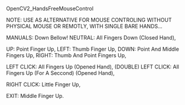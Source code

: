 OpenCV2_HandsFreeMouseControl

NOTE: USE AS ALTERNATIVE FOR MOUSE CONTROLING WITHOUT PHYSICAL MOUSE OR REMOTLY, WITH SINGLE BARE HANDS...

MANUALS: Down Bellow!
  NEUTRAL: All Fingers Down (Closed Hand),
  
  UP: Point Finger Up,
  LEFT: Thumb Finger Up,
  DOWN: Point And Middle Fingers Up,
  RIGHT: Thumb And Point Fingers Up,

  LEFT CLICK: All Fingers Up (Opened Hand),
  (DOUBLE) LEFT CLICK: All Fingers Up (For A Seccond) (Opened Hand),
  
  RIGHT CLICK: Little Finger Up,

  EXIT: Middle Finger Up.
